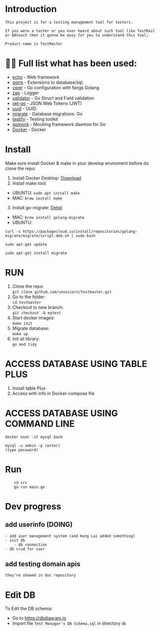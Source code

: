 # Introduction
    This project is for a testing management tool for testers. 
    
    If you were a tester or you ever heard about such tool like TestRail or QAtouch then it gonna be easy for you to understand this tool; 
    
    Product name is TestMaster

# 👨‍💻 Full list what has been used:
* [echo](https://github.com/labstack/echo) - Web framework
* [gorm](https://github.com/go-gorm/gorm) - Extensions to database/sql.
* [viper](https://github.com/spf13/viper) - Go configuration with fangs
 Golang
* [zap](https://github.com/uber-go/zap) - Logger
* [validator](https://github.com/go-playground/validator) - Go Struct and Field validation
* [jwt-go](https://github.com/dgrijalva/jwt-go) - JSON Web Tokens (JWT)
* [uuid](https://github.com/google/uuid) - UUID
* [migrate](https://github.com/golang-migrate/migrate) - Database migrations. Go
* [testify](https://github.com/stretchr/testify) - Testing toolkit
* [gomock](https://github.com/golang/mock) - Mocking framework
daemon for Go
* [Docker](https://www.docker.com/) - Docker

# Install
Make sure install Docker & make in your develop enviroment before do clone the repo:
1. Install Docker Desktop: [Download](https://www.docker.com/products/docker-desktop/)
2. Install make tool: 
- UBUNTU: `sudo apt install make`
- MAC: `brew install make`
3. Install go-migrate: [Detail](https://github.com/golang-migrate/migrate/blob/master/cmd/migrate/README.md)   
- MAC: `brew install golang-migrate`
- UBUNTU: 
```
curl -s https://packagecloud.io/install/repositories/golang-migrate/migrate/script.deb.sh | sudo bash

sudo apt-get update

sudo apt-get install migrate
 ```

# RUN
1. Clone the repo:    
`git clone github.com/vnunicorn/testmaster.git`
2. Go to the folder:   
`cd testmaster`
3. Checkout to new branch:   
`git checkout -b mytest`
4. Start docker images:   
`make init`
5. Migrate database:   
`make up`
6. Init all library:   
`go mod tidy`


# ACCESS DATABASE USING TABLE PLUS
1. Install table Plus 
2. Access with info in Docker-compose file

# ACCESS DATABASE USING COMMAND LINE
```
docker exec -it mysql bash

mysql -u admin -p (enter)
(type password)
```

# Run
```
    cd src
    go run main.go
```
# Dev progress
## add userinfo (DOING)
    - add user management system (and Hung Lai added something)
    - init db
        - db connection
    - db crud for user
## add testing domain apis
    they're showed in doc repository


# Edit DB
To Edit the DB schema:  
* Go to https://dbdiagram.io 
* Import file `Test Manager's DB Schema.sql` in directory `db`